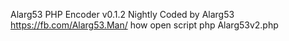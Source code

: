Alarg53 PHP Encoder
v0.1.2 Nightly
Coded by Alarg53
https://fb.com/Alarg53.Man/
how open script 
php Alarg53v2.php <file to encode> <output file>
